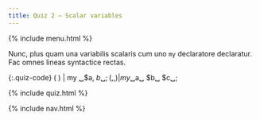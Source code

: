 ```yaml
---
title: Quiz 2 — Scalar variables
---
```


{% include menu.html %}

Nunc, plus quam una variabilis scalaris cum uno `my` declaratore declaratur. Fac omnes lineas syntactice rectas.

{:.quiz-code}
( ) | my ␣$a, $b␣;
( , , ) | my ␣$a␣ $b␣ $c␣;

{% include quiz.html %}

{% include nav.html %}
